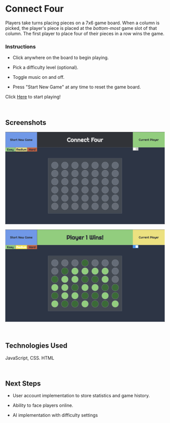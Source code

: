 
# Connect Four 

Players take turns placing pieces on a 7x6 game board. When a column is picked, the player's piece is placed at the *bottom-most* game slot of that column. The first player to place four of their pieces in a row wins the game. 

### Instructions

- Click anywhere on the board to begin playing.

- Pick a difficulty level (optional).

- Toggle music on and off.

- Press "Start New Game" at any time to reset the game board.

Click [Here](https://woojinv.github.io/CONNECT-4/) to start playing!

</br>

## Screenshots

![Empty Game Board](images/wireframe.png "Wireframe")

![End Game Board](images/wireframe-win.png "Wireframe Win")

</br>

## Technologies Used

JavaScript, CSS. HTML

</br>

## Next Steps

- User account implementation to store statistics and game history.

- Ability to face players online. 

- AI implementation with difficulty settings


